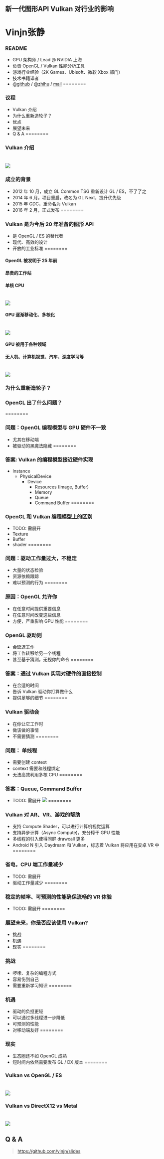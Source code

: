 ## 新一代图形API Vulkan 对行业的影响
Vinjn张静
========
### README
* GPU 架构师 / Lead @ NVIDIA 上海
* 负责 OpenGL / Vulkan 性能分析工具
* 游戏行业经验（2K Games、Ubisoft、微软 Xbox 部门）
* 技术书籍译者
* [@github](https://github.com/vinjn) / [@zhihu](https://www.zhihu.com/people/vinjn) / [mail](mailto:vinjn.z@gmail.com)
========
### 议程
* Vulkan 介绍
* 为什么重新造轮子？
* 优点
* 展望未来
* Q & A
========
### Vulkan 介绍
![](media/vulkan-icon.png)
========
### 成立的背景
* 2012 年 10 月，成立 GL Common TSG 重新设计 GL / ES，不了了之
* 2014 年 6 月，项目重启，改名为 GL Next，提升优先级
* 2015 年 GDC，重命名为 Vulkan
* 2016 年 2 月，正式发布
========
### Vulkan 是为今后 20 年准备的图形 API
* 是 OpenGL / ES 的替代者
* 现代、高效的设计
* 开放的工业标准
========
#### OpenGL 被发明于 25 年前
#### 昂贵的工作站
#### 单核 CPU
![](media/gpu-server.png)
========
#### GPU 逐渐移动化、多核化
![](media/gpu-mobile.png)
========
#### GPU 被用于各种领域
#### 无人机、计算机视觉、汽车、深度学习等
![](media/gpu-everywhere.png)
========
### 为什么重新造轮子？
### OpenGL 出了什么问题？
========
### 问题：OpenGL 编程模型与 GPU 硬件不一致
* 尤其在移动端
* 被驱动的黑魔法隐藏
========
### 答案: Vulkan 的编程模型接近硬件实现
* Instance
    * PhysicalDevice
        * Device
            * Resources (Image, Buffer)
            * Memory
            * Queue
            * Command Buffer
========
### OpenGL 和 Vulkan 编程模型上的区别
* TODO: 需展开
* Texture
* Buffer
* shader
========
### 问题：驱动工作量过大，不稳定
* 大量的状态检验
* 资源依赖跟踪
* 难以预测的行为
========
### 原因：OpenGL 允许你
* 在任意时间提供重要信息
* 在任意时间改变这些信息
* 方便，严重影响 GPU 性能
========
### OpenGL 驱动则
* 会延迟工作
* 将工作转移给另一个线程
* 甚至基于猜测，无视你的命令
========
### 答案：通过 Vulkan 实现对硬件的直接控制
* 在合适的时间
* 告诉 Vulkan 驱动你打算做什么
* 提供足够的细节
========
### Vulkan 驱动会
* 在你让它工作时
* 做该做的事情
* 不需要猜测
========
### 问题： 单线程
* 需要创建 context
* context 需要和线程绑定
* 无法高效利用多核 CPU
========
### 答案：Queue, Command Buffer
* TODO: 需展开
![](media/vulkan-threading.png)
========
### Vulkan 对 AR、VR、游戏的帮助
* 支持 Compute Shader，可以进行计算机视觉运算
* 支持异步计算（Async Compute)，充分榨干 GPU 性能
* 多线程的引入使得同屏 drawcall 更多
* Android N 引入 Daydream 和 Vulkan，标志着 Vulkan 将应用在安卓 VR 中 
========
### 省电，CPU 端工作量减少
* TODO: 需展开
* 驱动工作量减少
========
### 稳定的帧率、可预测的性能确保流畅的 VR 体验
* TODO: 需展开
========
### 展望未来，你是否应该使用 Vulkan?
* 挑战
* 机遇
* 现实
========
### 挑战
* 啰嗦、复杂的编程方式
* 容易伤到自己
* 需要重新学习知识
========
### 机遇
* 驱动的负担更轻
* 可以通过多线程进一步降低
* 可预测的性能
* 对移动端友好
========
### 现实
* 生态圈还不如 OpenGL 成熟
* 短时间内依然需要发布 GL / DX 版本
========
### Vulkan vs OpenGL / ES
![](media/gl-to-new-api.png)
========
### Vulkan vs DirectX12 vs Metal
![](media/api-platform-support.png)
========
## Q & A
> https://github.com/vinjn/slides
